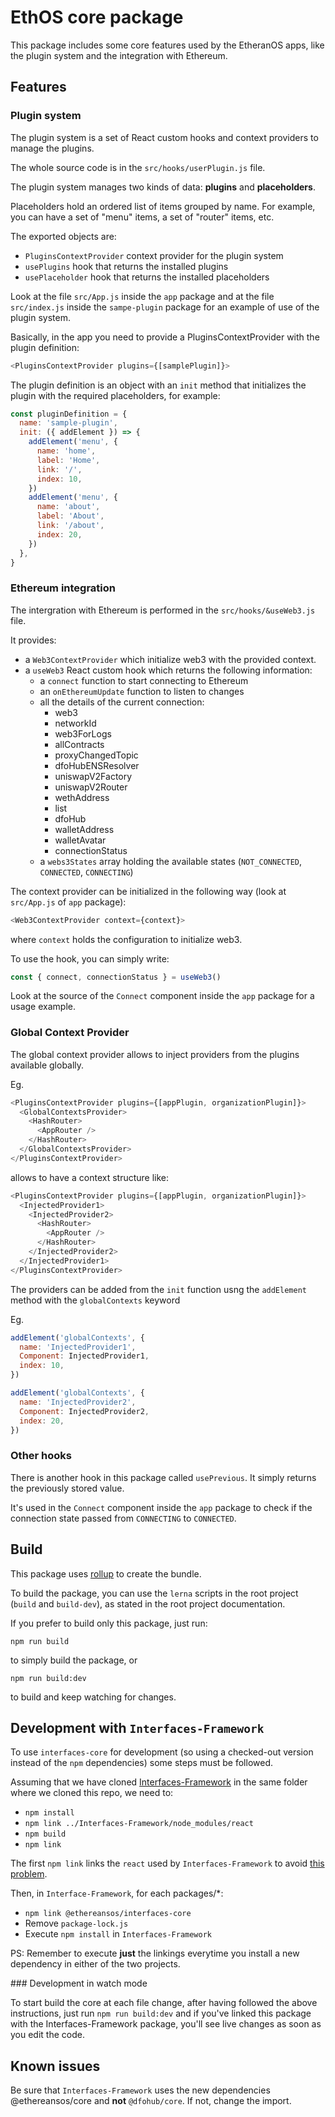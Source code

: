 # EthOS core package

This package includes some core features used by the EtheranOS apps, like the plugin system and the integration with Ethereum.

## Features

### Plugin system

The plugin system is a set of React custom hooks and context providers to manage the plugins.

The whole source code is in the `src/hooks/userPlugin.js` file.

The plugin system manages two kinds of data: **plugins** and **placeholders**.

Placeholders hold an ordered list of items grouped by name. For example, you can have a set of "menu" items, a set of "router" items, etc.

The exported objects are:

- `PluginsContextProvider` context provider for the plugin system
- `usePlugins` hook that returns the installed plugins
- `usePlaceholder` hook that returns the installed placeholders

Look at the file `src/App.js` inside the `app` package and at the file `src/index.js` inside the `sampe-plugin` package for an example of use of the plugin system.

Basically, in the app you need to provide a PluginsContextProvider with the plugin definition:

```js
<PluginsContextProvider plugins={[samplePlugin]}>
```

The plugin definition is an object with an `init` method that initializes the plugin with the required placeholders, for example:

```js
const pluginDefinition = {
  name: 'sample-plugin',
  init: ({ addElement }) => {
    addElement('menu', {
      name: 'home',
      label: 'Home',
      link: '/',
      index: 10,
    })
    addElement('menu', {
      name: 'about',
      label: 'About',
      link: '/about',
      index: 20,
    })
  },
}
```

### Ethereum integration

The intergration with Ethereum is performed in the `src/hooks/&useWeb3.js` file.

It provides:

- a `Web3ContextProvider` which initialize web3 with the provided context.
- a `useWeb3` React custom hook which returns the following information:
  - a `connect` function to start connecting to Ethereum
  - an `onEthereumUpdate` function to listen to changes
  - all the details of the current connection:
    - web3
    - networkId
    - web3ForLogs
    - allContracts
    - proxyChangedTopic
    - dfoHubENSResolver
    - uniswapV2Factory
    - uniswapV2Router
    - wethAddress
    - list
    - dfoHub
    - walletAddress
    - walletAvatar
    - connectionStatus
  - a `webs3States` array holding the available states (`NOT_CONNECTED`, `CONNECTED`, `CONNECTING`)

The context provider can be initialized in the following way (look at `src/App.js` of `app` package):

```js
<Web3ContextProvider context={context}>
```

where `context` holds the configuration to initialize web3.

To use the hook, you can simply write:

```js
const { connect, connectionStatus } = useWeb3()
```

Look at the source of the `Connect` component inside the `app` package for a usage example.

### Global Context Provider

The global context provider allows to inject providers from the plugins available globally.

Eg.

```js
<PluginsContextProvider plugins={[appPlugin, organizationPlugin]}>
  <GlobalContextsProvider>
    <HashRouter>
      <AppRouter />
    </HashRouter>
  </GlobalContextsProvider>
</PluginsContextProvider>
```

allows to have a context structure like:

```js
<PluginsContextProvider plugins={[appPlugin, organizationPlugin]}>
  <InjectedProvider1>
    <InjectedProvider2>
      <HashRouter>
        <AppRouter />
      </HashRouter>
    </InjectedProvider2>
  </InjectedProvider1>
</PluginsContextProvider>
```

The providers can be added from the `init` function usng the `addElement` method with the `globalContexts` keyword

Eg.

```js
addElement('globalContexts', {
  name: 'InjectedProvider1',
  Component: InjectedProvider1,
  index: 10,
})

addElement('globalContexts', {
  name: 'InjectedProvider2',
  Component: InjectedProvider2,
  index: 20,
})
```

### Other hooks

There is another hook in this package called `usePrevious`. It simply returns the previously stored value.

It's used in the `Connect` component inside the `app` package to check if the connection state passed from `CONNECTING` to `CONNECTED`.

## Build

This package uses [rollup](https://rollupjs.org/guide/en/) to create the bundle.

To build the package, you can use the `lerna` scripts in the root project (`build` and `build-dev`), as stated in the root project documentation.

If you prefer to build only this package, just run:

```shell script
npm run build
```

to simply build the package, or

```shell script
npm run build:dev
```

to build and keep watching for changes.

## Development with `Interfaces-Framework`

To use `interfaces-core` for development (so using a checked-out version instead of the `npm` dependencies) some steps must be followed.

Assuming that we have cloned [Interfaces-Framework](https://github.com/EthereansOS/Interfaces-Framework) in the same folder where we cloned this repo, we need to:

- `npm install`
- `npm link ../Interfaces-Framework/node_modules/react`
- `npm build`
- `npm link`

The first `npm link` links the `react` used by `Interfaces-Framework` to avoid [this problem](https://reactjs.org/warnings/invalid-hook-call-warning.html#duplicate-react).

Then, in `Interface-Framework`, for each packages/\*:

- `npm link @ethereansos/interfaces-core`
- Remove `package-lock.js`
- Execute `npm install` in `Interfaces-Framework`

PS: Remember to execute **just** the linkings everytime you install a new dependency in either of the two projects.

### Development in watch mode

To start build the core at each file change, after having followed the above instructions, just run `npm run build:dev` and if you've linked this package with the Interfaces-Framework package, you'll see live changes as soon as you edit the code.

## Known issues

Be sure that `Interfaces-Framework` uses the new dependencies @ethereansos/core and **not** `@dfohub/core`. If not, change the import.
